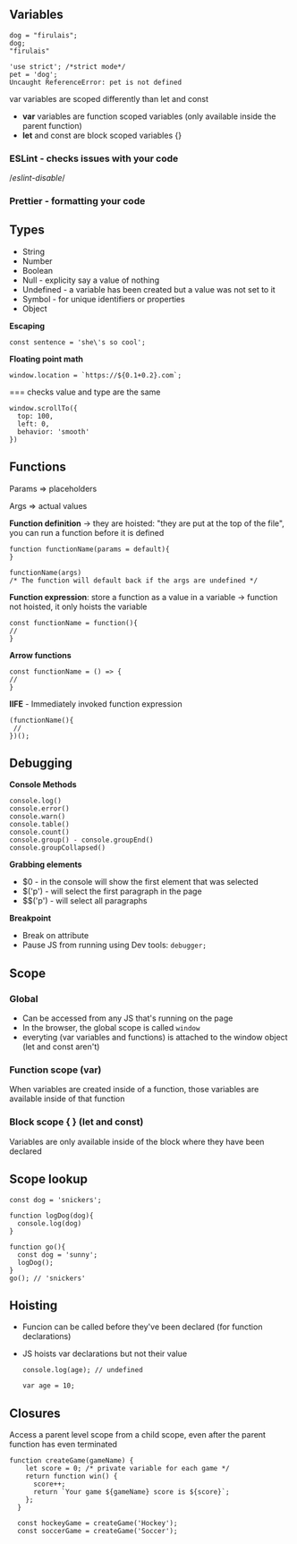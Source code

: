## Variables

    dog = "firulais";
    dog;
    "firulais"

    'use strict'; /*strict mode*/
    pet = 'dog';
    Uncaught ReferenceError: pet is not defined
 
 var variables are scoped differently than let and const
 * **var** variables are function scoped variables (only available inside the parent function)
 * **let** and const are block scoped variables {}

### ESLint - checks issues with your code
/*eslint-disable*/

### Prettier - formatting your code

## Types
* String
* Number
* Boolean
* Null - explicity say a value of nothing
* Undefined - a variable has been created but a value was not set to it
* Symbol - for unique identifiers or properties
* Object

**Escaping**

    const sentence = 'she\'s so cool';

**Floating point math**

    window.location = `https://${0.1+0.2}.com`;

=== checks value and type are the same

    window.scrollTo({
      top: 100,
      left: 0,
      behavior: 'smooth'
    })

## Functions

Params => placeholders

Args => actual values

**Function definition** -> they are hoisted: "they are put at the top of the file", you can run a function before it is defined
    
    function functionName(params = default){
    }

    functionName(args)
    /* The function will default back if the args are undefined */

**Function expression**: store a function as a value in a variable -> function not hoisted, it only hoists the variable
    
    const functionName = function(){
    //
    }

**Arrow functions**

    const functionName = () => {
    //
    }
 
**IIFE** - Immediately invoked function expression
    
    (functionName(){
     //
    })();

## Debugging

**Console Methods**

    console.log()
    console.error()
    console.warn()
    console.table()
    console.count()
    console.group() - console.groupEnd()
    console.groupCollapsed()
    
**Grabbing elements**

* $0 - in the console will show the first element that was selected
* $('p') - will select the first paragraph in the page
* $$('p') - will select all paragraphs

**Breakpoint**

* Break on attribute
* Pause JS from running using Dev tools: 
`debugger;`

## Scope
### Global
* Can be accessed from any JS that's running on the page
* In the browser, the global scope is called `window`
* everyting (var variables and functions) is attached to the window object (let and const aren't)

### Function scope (var)
When variables are created inside of a function, those variables are available inside of that function

### Block scope { } (let and const)
Variables are only available inside of the block where they have been declared

## Scope lookup
    
    const dog = 'snickers';
    
    function logDog(dog){
      console.log(dog)
    }
    
    function go(){
      const dog = 'sunny';
      logDog();
    }
    go(); // 'snickers'
    
## Hoisting

* Funcion can be called before they've been declared (for function declarations)
* JS hoists var declarations but not their value 
    
    `console.log(age); // undefined`
    
    `var age = 10;`
    
 ## Closures
 Access a parent level scope from a child scope, even after the parent function has even terminated
 
    function createGame(gameName) {
        let score = 0; /* private variable for each game */
        return function win() {
          score++;
          return `Your game ${gameName} score is ${score}`;
        };
      }

      const hockeyGame = createGame('Hockey');
      const soccerGame = createGame('Soccer');

